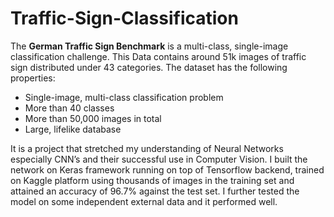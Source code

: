# Traffic-Sign-Classification

The **German Traffic Sign Benchmark** is a multi-class, single-image classification challenge. This Data contains around 51k images of traffic sign distributed under 43 categories.
The dataset has the following properties:

- Single-image, multi-class classification problem
- More than 40 classes
- More than 50,000 images in total
- Large, lifelike database

It is a project that stretched my understanding of Neural Networks especially CNN’s and their successful use in Computer Vision. I built the network on Keras framework running on top of Tensorflow backend, trained on Kaggle platform using thousands of images in the training set and attained an accuracy of 96.7% against the test set. I further tested the model on some independent external data and it performed well.
